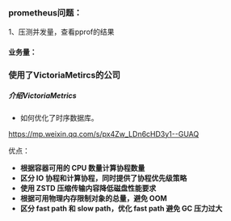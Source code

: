 ### prometheus问题：

1、压测并发量，查看pprof的结果

#### 业务量：

### 使用了VictoriaMetircs的公司


##### 介绍VictoriaMetrics

- 如何优化了时序数据库。

https://mp.weixin.qq.com/s/px4Zw_LDn6cHD3y1--GUAQ

优点：

* **根据容器可用的 CPU 数量计算协程数量**
* **区分 IO 协程和计算协程，同时提供了协程优先级策略**
* **使用 ZSTD 压缩传输内容降低磁盘性能要求**
* **根据可用物理内存限制对象的总量，避免 OOM**
* **区分 fast path 和 slow path，优化 fast path 避免 GC 压力过大**
